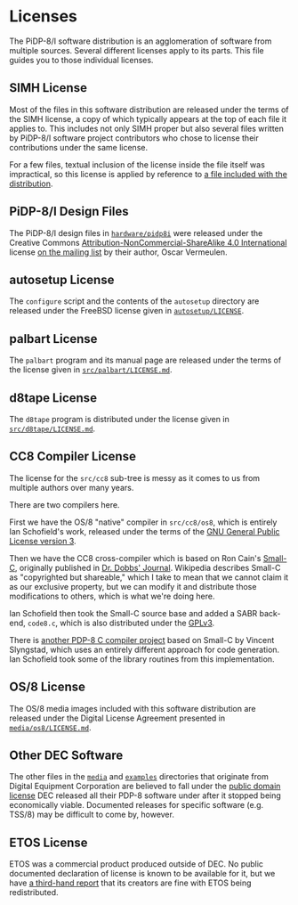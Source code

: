 # Licenses

The PiDP-8/I software distribution is an agglomeration of software from
multiple sources.  Several different licenses apply to its parts.  This
file guides you to those individual licenses.


## <a id="simh"></a>SIMH License

Most of the files in this software distribution are released under the
terms of the SIMH license, a copy of which typically appears at the top
of each file it applies to. This includes not only SIMH proper but also
several files written by PiDP-8/I software project contributors who
chose to license their contributions under the same license.

For a few files, textual inclusion of the license inside the file itself
was impractical, so this license is applied by reference to [a file
included with the distribution][sl].

[sl]: https://tangentsoft.com/pidp8i/doc/trunk/SIMH-LICENSE.md


## <a id="hw"></a>PiDP-8/I Design Files

The PiDP-8/I design files in [`hardware/pidp8i`][hwp] were released
under the Creative Commons [Attribution-NonCommercial-ShareAlike 4.0
International][ccl] license [on the mailing list][pdp8il] by their
author, Oscar Vermeulen.

[ccl]: https://creativecommons.org/licenses/by-nc-sa/4.0/
[hwp]: https://tangentsoft.com/pidp8i/dir?name=hardware/pdp8i&ci=trunk
[pdp8il]: https://groups.google.com/d/msg/pidp-8/bcIH9uEB_kU/zg9uho7NDAAJ


## <a id="autosetup"></a>autosetup License

The `configure` script and the contents of the `autosetup` directory are
released under the FreeBSD license given in [`autosetup/LICENSE`][as].

[as]: https://tangentsoft.com/pidp8i/doc/trunk/autosetup/LICENSE


## <a id="palbart"></a>palbart License

The `palbart` program and its manual page are released under the terms
of the license given in [`src/palbart/LICENSE.md`][pl].

[pl]: https://tangentsoft.com/pidp8i/doc/trunk/src/palbart/LICENSE.md


## <a id="d8tape"></a>d8tape License

The `d8tape` program is distributed under the license given in
[`src/d8tape/LICENSE.md`][d8tl].

[d8tl]: https://tangentsoft.com/pidp8i/doc/trunk/src/d8tape/LICENSE.md


## <a id="cc8"></a>CC8 Compiler License

The license for the `src/cc8` sub-tree is messy as it comes to us from
multiple authors over many years.

There are two compilers here.

First we have the OS/8 "native" compiler in `src/cc8/os8`, which is
entirely Ian Schofield's work, released under the terms of the [GNU
General Public License version 3][gpl3].

Then we have the CC8 cross-compiler which is based on Ron Cain's
[Small-C][smc], originally published in [Dr.  Dobbs' Journal][ddj].
Wikipedia describes Small-C as "copyrighted but shareable," which I take
to mean that we cannot claim it as our exclusive property, but we can
modify it and distribute those modifications to others, which is what
we're doing here.

Ian Schofield then took the Small-C source base and added a SABR
back-end, `code8.c`, which is also distributed under the [GPLv3][gpl3].

There is [another PDP-8 C compiler project][smsc] based on Small-C by
Vincent Slyngstad, which uses an entirely different approach for code
generation.  Ian Schofield took some of the library routines from this
implementation.

[ddj]:  https://en.wikipedia.org/wiki/Dr._Dobb%27s_Journal
[gpl3]: https://tangentsoft.com/pidp8i/doc/trunk/src/cc8/GPL3.txt
[smc]:  https://en.wikipedia.org/wiki/Small-C
[smsc]: http://so-much-stuff.com/pdp8/C/C.php


## <a id="os8"></a>OS/8 License

The OS/8 media images included with this software distribution are
released under the Digital License Agreement presented in
[`media/os8/LICENSE.md`][dla].

[dla]: https://tangentsoft.com/pidp8i/doc/trunk/media/os8/LICENSE.md


## <a id="dec"></a>Other DEC Software

The other files in the [`media`][md] and [`examples`][ed] directories
that originate from Digital Equipment Corporation are believed to fall
under the [public domain license][pdp8pd] DEC released all their PDP-8
software under after it stopped being economically viable. Documented
releases for specific software (e.g. TSS/8) may be difficult to come by,
however.

[md]: https://tangentsoft.com/pidp8i/dir?ci=trunk&name=media
[ed]: https://tangentsoft.com/pidp8i/dir?ci=trunk&name=examples
[pdp8pd]: http://mailman.trailing-edge.com/pipermail/simh/2017-January/016164.html


## <a id="etos"></a>ETOS License

ETOS was a commercial product produced outside of DEC. No public
documented declaration of license is known to be available for it, but
we have [a third-hand report][el] that its creators are fine with ETOS
being redistributed.

[el]: http://mailman.trailing-edge.com/pipermail/simh/2017-January/016169.html
